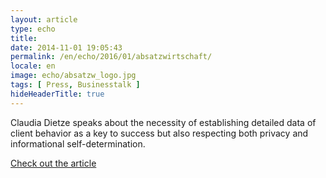 ```yaml
---
layout: article
type: echo
title:
date: 2014-11-01 19:05:43
permalink: /en/echo/2016/01/absatzwirtschaft/
locale: en
image: echo/absatzw_logo.jpg
tags: [ Press, Businesstalk ]
hideHeaderTitle: true
---
```


Claudia Dietze speaks about the necessity of establishing detailed data of client behavior as a key to success but also respecting both privacy and informational self-determination.

[Check out the article](https://drive.google.com/a/freiheit.com/file/d/0B-4a6ZsmPQKVaUJIZEo1QWtfelk/view?usp=sharing)